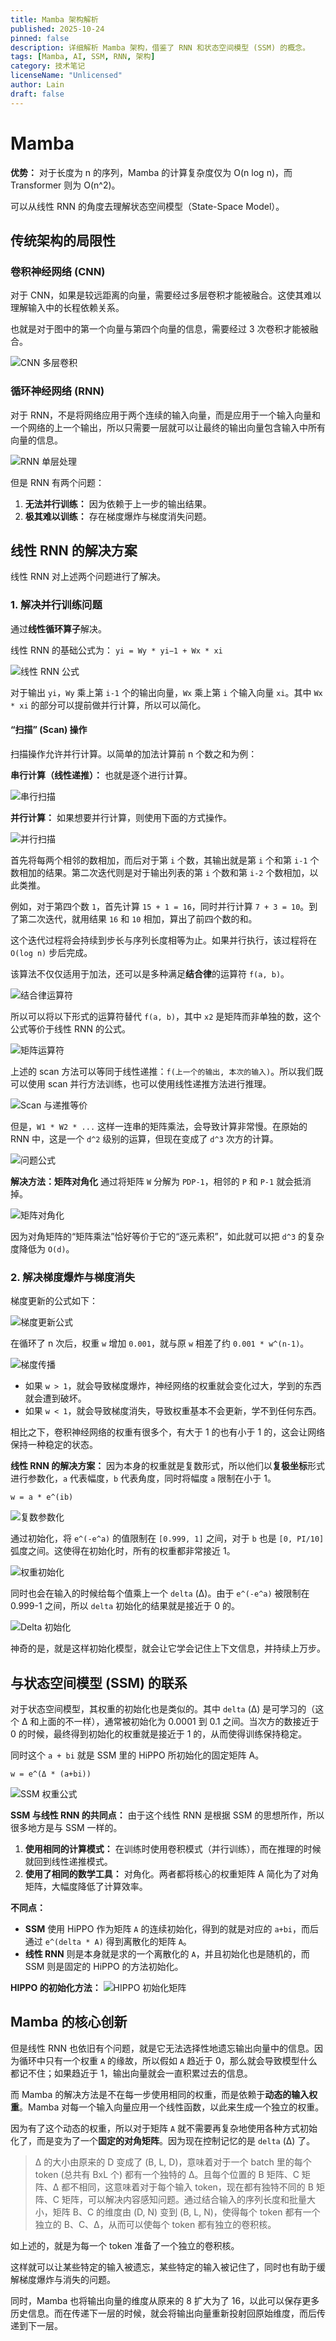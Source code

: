 ```yaml
---
title: Mamba 架构解析
published: 2025-10-24
pinned: false
description: 详细解析 Mamba 架构，借鉴了 RNN 和状态空间模型 (SSM) 的概念。
tags: [Mamba, AI, SSM, RNN, 架构]
category: 技术笔记
licenseName: "Unlicensed"
author: Lain
draft: false
---
```


# Mamba

**优势：** 对于长度为 n 的序列，Mamba 的计算复杂度仅为 O(n log n)，而 Transformer 则为 O(n^2)。

可以从线性 RNN 的角度去理解状态空间模型（State-Space Model）。

## 传统架构的局限性

### 卷积神经网络 (CNN)

对于 CNN，如果是较远距离的向量，需要经过多层卷积才能被融合。这使其难以理解输入中的长程依赖关系。

也就是对于图中的第一个向量与第四个向量的信息，需要经过 3 次卷积才能被融合。

![CNN 多层卷积](https://secure2.wostatic.cn/static/inLPx6Jj8tUKHQqNz14M5K/image.png?auth_key=1761386592-2PW3cexiaCWL5diQXBm5FY-0-e994e5af5319395607639c76b0adfa94&file_size=431143)

### 循环神经网络 (RNN)

对于 RNN，不是将网络应用于两个连续的输入向量，而是应用于一个输入向量和一个网络的上一个输出，所以只需要一层就可以让最终的输出向量包含输入中所有向量的信息。

![RNN 单层处理](https://i.imgur.com/6c20tX2.png)

但是 RNN 有两个问题：
1.  **无法并行训练：** 因为依赖于上一步的输出结果。
2.  **极其难以训练：** 存在梯度爆炸与梯度消失问题。

## 线性 RNN 的解决方案

线性 RNN 对上述两个问题进行了解决。

### 1. 解决并行训练问题

通过**线性循环算子**解决。

线性 RNN 的基础公式为：
`yi = Wy * yi−1 + Wx * xi`

![线性 RNN 公式](https://i.imgur.com/kO8zT11.png)

对于输出 `yi`，`Wy` 乘上第 `i-1` 个的输出向量，`Wx` 乘上第 `i` 个输入向量 `xi`。其中 `Wx * xi` 的部分可以提前做并行计算，所以可以简化。

#### “扫描” (Scan) 操作

扫描操作允许并行计算。以简单的加法计算前 n 个数之和为例：

**串行计算（线性递推）：**
也就是逐个进行计算。

![串行扫描](https://i.imgur.com/0uI5G3P.png)

**并行计算：**
如果想要并行计算，则使用下面的方式操作。

![并行扫描](https://i.imgur.com/X4sWf2P.png)

首先将每两个相邻的数相加，而后对于第 `i` 个数，其输出就是第 `i` 个和第 `i-1` 个数相加的结果。第二次迭代则是对于输出列表的第 `i` 个数和第 `i-2` 个数相加，以此类推。

例如，对于第四个数 `1`，首先计算 `15 + 1 = 16`，同时并行计算 `7 + 3 = 10`。到了第二次迭代，就用结果 `16` 和 `10` 相加，算出了前四个数的和。

这个迭代过程将会持续到步长与序列长度相等为止。如果并行执行，该过程将在 `O(log n)` 步后完成。

该算法不仅仅适用于加法，还可以是多种满足**结合律**的运算符 `f(a, b)`。

![结合律运算符](https://i.imgur.com/L3uQ00H.png)

所以可以将以下形式的运算符替代 `f(a, b)`，其中 `x2` 是矩阵而非单独的数，这个公式等价于线性 RNN 的公式。

![矩阵运算符](https://i.imgur.com/T5p2j3k.png)

上述的 scan 方法可以等同于线性递推：`f(上一个的输出, 本次的输入)`。所以我们既可以使用 scan 并行方法训练，也可以使用线性递推方法进行推理。

![Scan 与递推等价](https://i.imgur.com/tC7Xp9j.png)

但是，`W1 * W2 * ...` 这样一连串的矩阵乘法，会导致计算非常慢。在原始的 RNN 中，这是一个 `d^2` 级别的运算，但现在变成了 `d^3` 次方的计算。

![问题公式](https://i.imgur.com/vH9hN1x.png)

**解决方法：矩阵对角化**
通过将矩阵 `W` 分解为 `PDP-1`，相邻的 `P` 和 `P-1` 就会抵消掉。

![矩阵对角化](https://i.imgur.com/WnC8A3X.png)

因为对角矩阵的“矩阵乘法”恰好等价于它的“逐元素积”，如此就可以把 `d^3` 的复杂度降低为 `O(d)`。

### 2. 解决梯度爆炸与梯度消失

梯度更新的公式如下：

![梯度更新公式](https://i.imgur.com/1G6n5j2.png)

在循环了 n 次后，权重 `w` 增加 `0.001`，就与原 `w` 相差了约 `0.001 * w^(n-1)`。

![梯度传播](https://i.imgur.com/LhV9wF0.png)

-   如果 `w > 1`，就会导致梯度爆炸，神经网络的权重就会变化过大，学到的东西就会遭到破坏。
-   如果 `w < 1`，就会导致梯度消失，导致权重基本不会更新，学不到任何东西。

相比之下，卷积神经网络的权重有很多个，有大于 1 的也有小于 1 的，这会让网络保持一种稳定的状态。

**线性 RNN 的解决方案：**
因为本身的权重就是复数形式，所以他们以**复极坐标**形式进行参数化，`a` 代表幅度，`b` 代表角度，同时将幅度 `a` 限制在小于 1。

`w = a * e^(ib)`

![复数参数化](https://i.imgur.com/uG96Sg0.png)

通过初始化，将 `e^(-e^a)` 的值限制在 `[0.999, 1]` 之间，对于 `b` 也是 `[0, PI/10]` 弧度之间。这使得在初始化时，所有的权重都非常接近 1。

![权重初始化](https://i.imgur.com/z0m7z3w.png)

同时也会在输入的时候给每个值乘上一个 `delta` (Δ)。由于 `e^(-e^a)` 被限制在 0.999-1 之间，所以 `delta` 初始化的结果就是接近于 0 的。

![Delta 初始化](https://i.imgur.com/k6lP0Wd.png)

神奇的是，就是这样初始化模型，就会让它学会记住上下文信息，并持续上万步。

## 与状态空间模型 (SSM) 的联系

对于状态空间模型，其权重的初始化也是类似的。其中 `delta` (Δ) 是可学习的（这个 Δ 和上面的不一样），通常被初始化为 0.0001 到 0.1 之间。当次方的数接近于 0 的时候，最终得到初始化的权重就是接近于 1 的，从而使得训练保持稳定。

同时这个 `a + bi` 就是 SSM 里的 HiPPO 所初始化的固定矩阵 A。

`w = e^(Δ * (a+bi))`

![SSM 权重公式](https://i.imgur.com/5y48JzB.png)

**SSM 与线性 RNN 的共同点：**
由于这个线性 RNN 是根据 SSM 的思想所作，所以很多地方是与 SSM 一样的。
1.  **使用相同的计算模式：** 在训练时使用卷积模式（并行训练），而在推理的时候就回到线性递推模式。
2.  **使用了相同的数学工具：** 对角化。两者都将核心的权重矩阵 A 简化为了对角矩阵，大幅度降低了计算效率。

**不同点：**
-   **SSM** 使用 HiPPO 作为矩阵 `A` 的连续初始化，得到的就是对应的 `a+bi`，而后通过 `e^(delta * A)` 得到离散化的矩阵 `A`。
-   **线性 RNN** 则是本身就是求的一个离散化的 `A`，并且初始化也是随机的，而 SSM 则是固定的 HiPPO 的方法初始化。

**HIPPO 的初始化方法：**
![HIPPO 初始化矩阵](https://i.imgur.com/X4yD1mY.png)

## Mamba 的核心创新

但是线性 RNN 也依旧有个问题，就是它无法选择性地遗忘输出向量中的信息。因为循环中只有一个权重 `A` 的缘故，所以假如 `A` 趋近于 0，那么就会导致模型什么都记不住；如果趋近于 1，输出向量就会一直积累过去的信息。

而 Mamba 的解决方法是不在每一步使用相同的权重，而是依赖于**动态的输入权重**。Mamba 对每一个输入向量应用一个线性函数，以此来生成一个独立的权重。

因为有了这个动态的权重，所以对于矩阵 `A` 就不需要再复杂地使用各种方式初始化了，而是变为了一个**固定的对角矩阵**。因为现在控制记忆的是 `delta` (Δ) 了。

> Δ 的大小由原来的 D 变成了 (B, L, D)，意味着对于一个 batch 里的每个 token (总共有 BxL 个) 都有一个独特的 Δ。且每个位置的 B 矩阵、C 矩阵、Δ 都不相同，这意味着对于每个输入 token，现在都有独特不同的 B 矩阵、C 矩阵，可以解决内容感知问题。通过结合输入的序列长度和批量大小，矩阵 B、C 的维度由 (D, N) 变到 (B, L, N)，使得每个 token 都有一个独立的 B、C、Δ，从而可以使每个 token 都有独立的卷积核。

如上述的，就是为每一个 token 准备了一个独立的卷积核。

这样就可以让某些特定的输入被遗忘，某些特定的输入被记住了，同时也有助于缓解梯度爆炸与消失的问题。

同时，Mamba 也将输出向量的维度从原来的 8 扩大为了 16，以此可以保存更多历史信息。而在传递下一层的时候，就会将输出向量重新投射回原始维度，而后传递到下一层。
